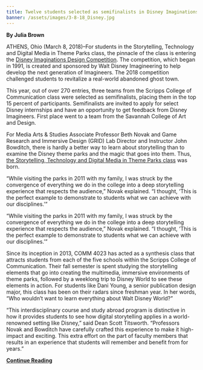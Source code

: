 ```yaml
---
title: Twelve students selected as semifinalists in Disney Imaginations Design Competition
banner: /assets/images/3-8-18_Disney.jpg
---
```


**By Julia Brown**

ATHENS, Ohio (March 8, 2018)–For students in the Storytelling, Technology and Digital Media in Theme Parks class, the pinnacle of the class is entering the [Disney Imaginations Design Competition](https://disneyimaginations.com/). The competition, which began in 1991, is created and sponsored by Walt Disney Imagineering to help develop the next generation of Imagineers. The 2018 competition challenged students to revitalize a real-world abandoned ghost town.

This year, out of over 270 entries, three teams from the Scripps College of Communication class were selected as semifinalists, placing them in the top 15 percent of participants. Semifinalists are invited to apply for select Disney internships and have an opportunity to get feedback from Disney Imagineers. First place went to a team from the Savannah College of Art and Design.

For Media Arts & Studies Associate Professor Beth Novak and Game Research and Immersive Design (GRID) Lab Director and Instructor John Bowditch, there is hardly a better way to learn about storytelling than to examine the Disney theme parks and the magic that goes into them. Thus, [the Storytelling, Technology and Digital Media in Theme Parks class](https://www.ohio.edu/global/goglobal/programs/STDMThemeParks.cfm) was born.

“While visiting the parks in 2011 with my family, I was struck by the convergence of everything we do in the college into a deep storytelling experience that respects the audience,” Novak explained. “I thought, ‘This is the perfect example to demonstrate to students what we can achieve with our disciplines.’”

“While visiting the parks in 2011 with my family, I was struck by the convergence of everything we do in the college into a deep storytelling experience that respects the audience,” Novak explained. “I thought, ‘This is the perfect example to demonstrate to students what we can achieve with our disciplines.’”

Since its inception in 2013, COMM 4023 has acted as a synthesis class that attracts students from each of the five schools within the Scripps College of Communication. Their fall semester is spent studying the storytelling elements that go into creating the multimedia, immersive environments of theme parks, followed by a weeklong trip to Disney World to see these elements in action. For students like Dani Young, a senior publication design major, this class has been on their radars since freshman year. In her words, “Who wouldn’t want to learn everything about Walt Disney World?”

“This interdisciplinary course and study abroad program is distinctive in how it provides students to see how digital storytelling applies in a world-renowned setting like Disney,” said Dean Scott Titsworth. “Professors Novak and Bowditch have carefully crafted this experience to make it high-impact and exciting. This extra effort on the part of faculty members that results in an experience that students will remember and benefit from for years.”

**[Continue Reading](https://www.ohio.edu/scrippscollege/newsevents/news-story.cfm?newsItem=3D68B9ED-5056-A874-1D6ADA459333BB64)**
